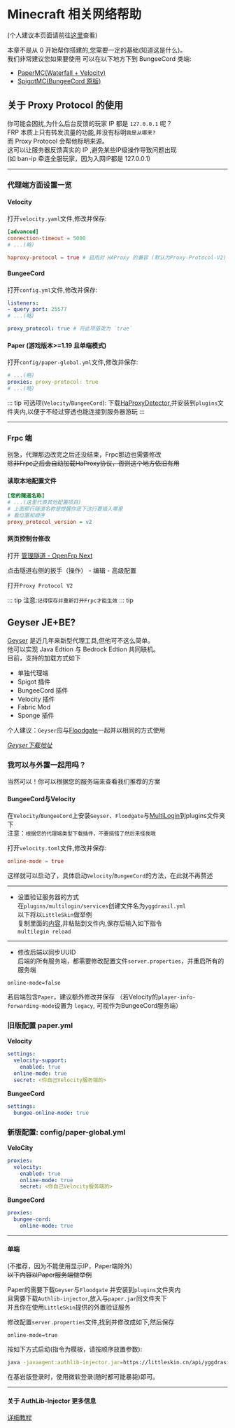 # Minecraft 相关网络帮助

(个人建议本页面请前往[这里](https://github.com/ZGIT-Network/OpenFrp-Docs/blob/main/src/use/other/minecraft-service.md)查看)

本章不是从 0 开始帮你搭建的,您需要一定的基础(知道这是什么)。<br>
我们非常建议您如果要使用
可以在以下地方下到 BungeeCord 类端:
- [PaperMC(Waterfall + Velocity)](https://papermc.io/downloads#Waterfall)
- [SpigotMC(BungeeCord 原版)](https://www.spigotmc.org/wiki/bungeecord/)

## 关于 Proxy Protocol 的使用

你可能会困扰,为什么后台反馈的玩家 IP 都是 `127.0.0.1` 呢？<br>
FRP 本质上只有转发流量的功能,并没有标明`我是从哪来? `<br>
而 Proxy Protocol 会帮他标明来源。<br>
这可以让服务器反馈真实的 IP ,避免某些IP级操作导致问题出现 <br>
(如 ban-ip 牵连全服玩家，因为入网IP都是 127.0.0.1)

---
### 代理端方面设置一览

#### **Velocity**

打开`velocity.yaml`文件,修改并保存:
```toml
[advanced] 
connection-timeout = 5000
# ...(略) 

haproxy-protocol = true # 启用对 HAProxy 的兼容 (默认为Proxy-Protocol-V2) 
```

#### **BungeeCord**

打开`config.yml`文件,修改并保存:
```yaml 
listeners: 
- query_port: 25577 
# ...(略)

proxy_protocol: true # 将此项值改为 `true` 
```


#### **Paper (游戏版本>=1.19 且单端模式)**

打开`config/paper-global.yml`文件,修改并保存:

```yaml 
# ...(略)
proxies: proxy-protocol: true 
# ...(略)
```

::: tip
可选项(`Velocity`/`BungeeCord`): 下载[HaProxyDetector](https://github.com/andylizi/haproxy-detector/releases),并安装到`plugins`文件夹内,以便于不经过穿透也能连接到服务器游玩
:::

---
### Frpc 端

别急，代理那边改完之后还没结束，Frpc那边也需要修改<br>
<s>除非Frpc之后会自动加载HaProxy协议，否则这个地方依旧有用</s>

#### **读取本地配置文件**
```ini 
[您的隧道名称] 
# ...(这里代表其他配置项目) 
# 上面那行隧道名称是提醒你底下这行要插入哪里 
# 看位置和顺序 
proxy_protocol_version = v2 
```
#### **网页控制台修改**

打开 [管理隧道 - OpenFrp Next](https://console.openfrp.net/manage-proxies)

点击隧道右侧的扳手（操作） - 编辑 - 高级配置

打开`Proxy Protocol V2`

::: tip
注意:`记得保存并重新打开Frpc才能生效`
::: tip

## Geyser JE+BE?

[Geyser](https://geysermc.org/) 是近几年来新型代理工具,但他可不这么简单。<br>
他可以实现 Java Edtion 与 Bedrock Edtion 共同联机。<br>
目前，支持的加载方式如下 
- 单独代理端
- Spigot 插件
- BungeeCord 插件
- Velocity 插件
- Fabric Mod
- Sponge 插件

个人建议：`Geyser`应与[Floodgate](https://ci.opencollab.dev/job/GeyserMC/job/Floodgate/job/master/)一起并以相同的方式使用

*[Geyser下载地址](https://ci.opencollab.dev/job/GeyserMC/job/Geyser/job/master/)*

### 我可以与外置一起用吗？

当然可以！你可以根据您的服务端来查看我们推荐的方案

#### BungeeCord与Velocity
  
  在`Velocity`/`BungeeCord`上安装`Geyser`、`Floodgate`与[MultiLogin](https://github.com/CaaMoe/MultiLogin/releases)到plugins文件夹下<br>
  注意：`根据您的代理端类型下载插件，不要搞错了然后来怪我哦`
  
  打开`velocity.toml`文件,修改并保存:
  ```toml
  online-mode = true
  ```
  这样就可以启动了，具体启动`Velocity`/`BungeeCord`的方法，在此就不再赘述
  
  ---
  - 设置验证服务器的方式  
  在`plugins/multilogin/services`创建文件名为`yggdrasil.yml`<br>
  以下将以`LittleSkin`做举例<br>
  复制里面的[内容](https://pastebin.com/X1LbbNRk),并粘贴到文件内,保存后输入如下指令<br>
  `multilogin reload`
  
  ---
  - 修改后端以同步UUID  
  后端的所有服务端，都需要修改配置文件`server.properties`，并重启所有的服务端
  ```properties
  online-mode=false
  ```
  
  若后端包含`Paper`，建议额外修改并保存 （若Velocity的`player-info-forwarding-mode`设置为 `legacy`, 可视作为BungeeCord服务端）
  
### 旧版配置 paper.yml

**Velocity**
```yaml 
settings: 
  velocity-support: 
    enabled: true 
  online-mode: true 
  secret: <你自己Velocity服务端的> 
```
**BungeeCord**

```yaml 
settings: 
  bungee-online-mode: true 
```

### 新版配置: config/paper-global.yml

**VeloCity**
```yaml 
proxies: 
  velocity: 
    enabled: true 
    online-mode: true 
    secret: <你自己Velocity服务端的> 
```
**BungeeCord**
```yaml 
proxies: 
  bungee-cord: 
    online-mode: true 
```

  
---
#### 单端 
(不推荐，因为不能使用显示IP，Paper端除外)<br /><s>以下内容以Paper服务端做举例</s>
  
Paper的需要下载`Geyser`与`Floodgate` 并安装到`plugins`文件夹内<br>
且需要下载`Authlib-injector`,放入与`paper.jar`同文件夹下<br>
并且你在使用`LittleSkin`提供的外置验证服务
  
修改配置`server.properties`文件,找到并修改成如下,然后保存
```properties
online-mode=true
```  
按如下方式启动(指令为模板，请按顺序放置参数):
```bash
java -javaagent:authlib-injector.jar=https://littleskin.cn/api/yggdrasil -jar paper.jar
```
在基岩版登录时，使用微软登录(随时都可能暴毙)即可。

---
#### 关于 AuthLib-Injector 更多信息

[详细教程](https://github.com/yushijinhun/authlib-injector/wiki/%E5%9C%A8-Minecraft-%E6%9C%8D%E5%8A%A1%E7%AB%AF%E4%BD%BF%E7%94%A8-authlib-injector)

